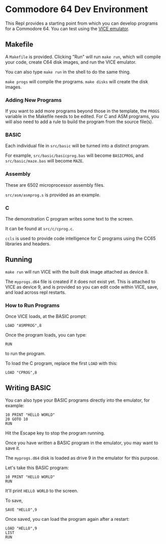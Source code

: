 # Commodore 64 Dev Environment

This Repl provides a starting point from which you can develop programs
for a Commodore 64. You can test using the [VICE emulator](https://vice-emu.sourceforge.io/).

## Makefile

A `Makefile` is provided. Clicking "Run" will run `make run`, which will
compile your code, create C64 disk images, and run the VICE emulator.

You can also type `make run` in the shell to do the same thing.

`make progs` will compile the programs. `make disks` will create the disk
images.

### Adding New Programs

If you want to add more programs beyond those in the template, the `PROGS`
variable in the Makefile needs to be edited. For C and ASM programs, you
will also need to add a rule to build the program from the source file(s).

### BASIC

Each individual file in `src/basic` will be turned into a distinct program.

For example, `src/basic/basicprog.bas` will become `BASICPROG`, and
`src/basic/maze.bas` will become `MAZE`.

### Assembly

These are 6502 microprocessor assembly files.

`src/asm/asmprog.s` is provided as an example.

### C

The demonstration C program writes some text to the screen.

It can be found at `src/c/cprog.c`.

`ccls` is used to provide code intelligence for C programs using the CC65
libraries and headers.

## Running

`make run` will run VICE with the built disk image attached as device 8.

The `myprogs.d64` file is created if it does not exist yet. This is attached
to VICE as device 9, and is provided so you can edit code within VICE, save,
and load across repl restarts.

### How to Run Programs

Once VICE loads, at the BASIC prompt:
```
LOAD "ASMPROG",8
```

Once the program loads, you can type:
```
RUN
```
to run the program.

To load the C program, replace the first `LOAD` with this:
```
LOAD "CPROG",8
```

## Writing BASIC

You can also type your BASIC programs directly into the emulator, for example:
```
10 PRINT "HELLO WORLD"
20 GOTO 10
RUN
```

Hit the Escape key to stop the program running.

Once you have written a BASIC program in the emulator, you may want
to save it.

The `myprogs.d64` disk is loaded as drive 9 in the emulator for this purpose.

Let's take this BASIC program:
```
10 PRINT "HELLO WORLD"
RUN
```

It'll print `HELLO WORLD` to the screen.

To save,
```
SAVE "HELLO",9
```

Once saved, you can load the program again after a restart:
```
LOAD "HELLO",9
LIST
RUN
```